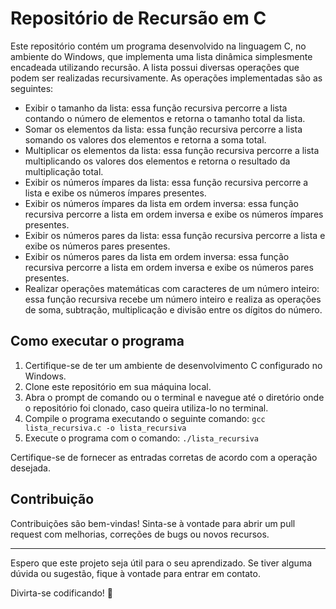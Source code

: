 # Repositório de Recursão em C

Este repositório contém um programa desenvolvido na linguagem C, no ambiente do Windows, que implementa uma lista dinâmica simplesmente encadeada utilizando recursão. A lista possui diversas operações que podem ser realizadas recursivamente. As operações implementadas são as seguintes:

- Exibir o tamanho da lista: essa função recursiva percorre a lista contando o número de elementos e retorna o tamanho total da lista.
- Somar os elementos da lista: essa função recursiva percorre a lista somando os valores dos elementos e retorna a soma total.
- Multiplicar os elementos da lista: essa função recursiva percorre a lista multiplicando os valores dos elementos e retorna o resultado da multiplicação total.
- Exibir os números ímpares da lista: essa função recursiva percorre a lista e exibe os números ímpares presentes.
- Exibir os números ímpares da lista em ordem inversa: essa função recursiva percorre a lista em ordem inversa e exibe os números ímpares presentes.
- Exibir os números pares da lista: essa função recursiva percorre a lista e exibe os números pares presentes.
- Exibir os números pares da lista em ordem inversa: essa função recursiva percorre a lista em ordem inversa e exibe os números pares presentes.
- Realizar operações matemáticas com caracteres de um número inteiro: essa função recursiva recebe um número inteiro e realiza as operações de soma, subtração, multiplicação e divisão entre os dígitos do número.

## Como executar o programa

1. Certifique-se de ter um ambiente de desenvolvimento C configurado no Windows.
2. Clone este repositório em sua máquina local.
3. Abra o prompt de comando ou o terminal e navegue até o diretório onde o repositório foi clonado, caso queira utiliza-lo no terminal.
4. Compile o programa executando o seguinte comando: `gcc lista_recursiva.c -o lista_recursiva`
5. Execute o programa com o comando: `./lista_recursiva`

Certifique-se de fornecer as entradas corretas de acordo com a operação desejada.

## Contribuição

Contribuições são bem-vindas! Sinta-se à vontade para abrir um pull request com melhorias, correções de bugs ou novos recursos.

---

Espero que este projeto seja útil para o seu aprendizado. Se tiver alguma dúvida ou sugestão, fique à vontade para entrar em contato.

Divirta-se codificando! 🚀
